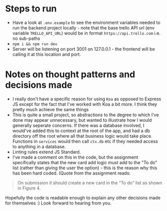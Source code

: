 # Steps to run

* Have a look at ```.env.example``` to see the environment variables needed to run the backend project locally - note that the base trello API url (env variable `TRELLO_API_URL`) would be in format ```https://api.trello.com``` i.e. no sub-paths
* ```npm i && npm run dev```
* Server will be listening on port 3001 on 127.0.0.1 - the frontend will be calling it at this location and port.



# Notes on thought patterns and decisions made

* I really don't have a specific reason for using ```Koa``` as opposed to Express JS except for the fact that I've worked with Koa a bit more.  I think they pretty much achieve the same things
*  This is quite a small project, so abstractions to the degree to which I've done may appear unnecessary, but wanted to illustrate how I would generally seperate concerns.  If there was a database involved, I would've added this to context at the root of the app, and had a db directory off the root where all that business logic would take place.  Functions in ```services``` would then call ```ctx.db``` etc if they needed access to anything in a database.
* Linting rules extend JS Standard.
* I've made a comment on this in the code, but the assignment specifically states that the new card add logic must add to the "To do" list (rather than giving the user the option) - this is the reason why this has been hard coded. (Quote from the assignment reads:

>   On submission it should create a new card in the “To do” list as
> shown in Figure 4.

Hopefully the code is readable enough to explain any other decisions made for themselves :) Look forward to hearing from you.
